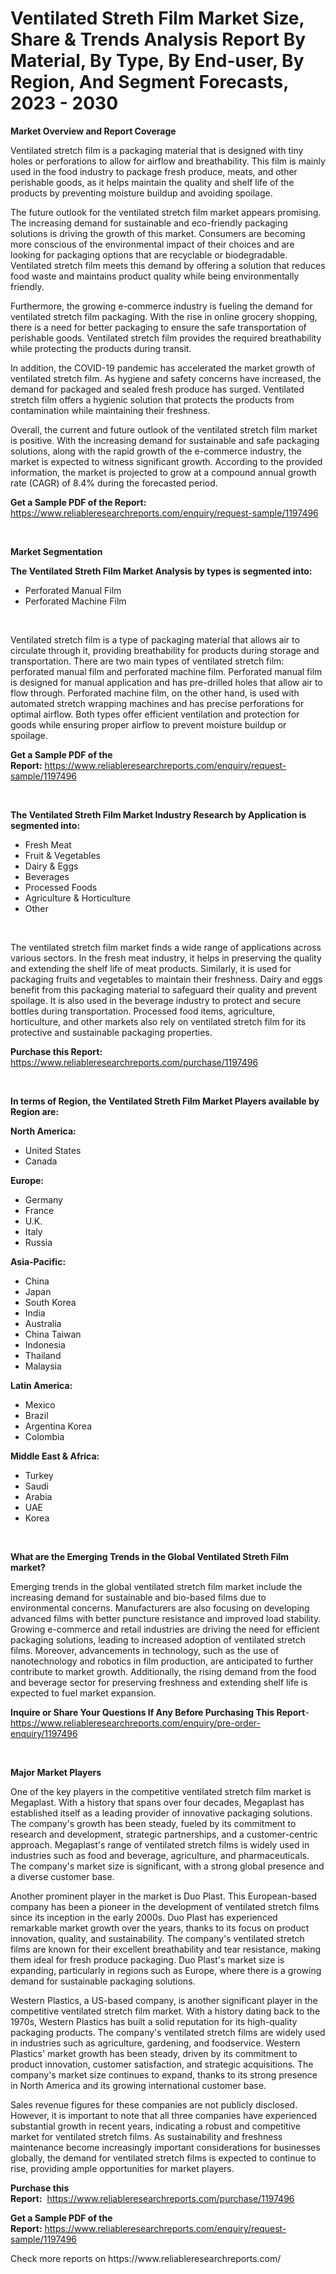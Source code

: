 <p><h1>Ventilated Streth Film Market Size, Share & Trends Analysis Report By Material, By Type, By End-user, By Region, And Segment Forecasts, 2023 - 2030</h1></p><p><strong>Market Overview and Report Coverage</strong></p>
<p><p>Ventilated stretch film is a packaging material that is designed with tiny holes or perforations to allow for airflow and breathability. This film is mainly used in the food industry to package fresh produce, meats, and other perishable goods, as it helps maintain the quality and shelf life of the products by preventing moisture buildup and avoiding spoilage.</p><p>The future outlook for the ventilated stretch film market appears promising. The increasing demand for sustainable and eco-friendly packaging solutions is driving the growth of this market. Consumers are becoming more conscious of the environmental impact of their choices and are looking for packaging options that are recyclable or biodegradable. Ventilated stretch film meets this demand by offering a solution that reduces food waste and maintains product quality while being environmentally friendly.</p><p>Furthermore, the growing e-commerce industry is fueling the demand for ventilated stretch film packaging. With the rise in online grocery shopping, there is a need for better packaging to ensure the safe transportation of perishable goods. Ventilated stretch film provides the required breathability while protecting the products during transit.</p><p>In addition, the COVID-19 pandemic has accelerated the market growth of ventilated stretch film. As hygiene and safety concerns have increased, the demand for packaged and sealed fresh produce has surged. Ventilated stretch film offers a hygienic solution that protects the products from contamination while maintaining their freshness.</p><p>Overall, the current and future outlook of the ventilated stretch film market is positive. With the increasing demand for sustainable and safe packaging solutions, along with the rapid growth of the e-commerce industry, the market is expected to witness significant growth. According to the provided information, the market is projected to grow at a compound annual growth rate (CAGR) of 8.4% during the forecasted period.</p></p>
<p><strong>Get a Sample PDF of the Report:</strong> <a href="https://www.reliableresearchreports.com/enquiry/request-sample/1197496">https://www.reliableresearchreports.com/enquiry/request-sample/1197496</a></p>
<p>&nbsp;</p>
<p><strong>Market Segmentation</strong></p>
<p><strong>The Ventilated Streth Film Market Analysis by types is segmented into:</strong></p>
<p><ul><li>Perforated Manual Film</li><li>Perforated Machine Film</li></ul></p>
<p>&nbsp;</p>
<p><p>Ventilated stretch film is a type of packaging material that allows air to circulate through it, providing breathability for products during storage and transportation. There are two main types of ventilated stretch film: perforated manual film and perforated machine film. Perforated manual film is designed for manual application and has pre-drilled holes that allow air to flow through. Perforated machine film, on the other hand, is used with automated stretch wrapping machines and has precise perforations for optimal airflow. Both types offer efficient ventilation and protection for goods while ensuring proper airflow to prevent moisture buildup or spoilage.</p></p>
<p><strong>Get a Sample PDF of the Report:</strong>&nbsp;<a href="https://www.reliableresearchreports.com/enquiry/request-sample/1197496">https://www.reliableresearchreports.com/enquiry/request-sample/1197496</a></p>
<p>&nbsp;</p>
<p><strong>The Ventilated Streth Film Market Industry Research by Application is segmented into:</strong></p>
<p><ul><li>Fresh Meat</li><li>Fruit & Vegetables</li><li>Dairy & Eggs</li><li>Beverages</li><li>Processed Foods</li><li>Agriculture & Horticulture</li><li>Other</li></ul></p>
<p>&nbsp;</p>
<p><p>The ventilated stretch film market finds a wide range of applications across various sectors. In the fresh meat industry, it helps in preserving the quality and extending the shelf life of meat products. Similarly, it is used for packaging fruits and vegetables to maintain their freshness. Dairy and eggs benefit from this packaging material to safeguard their quality and prevent spoilage. It is also used in the beverage industry to protect and secure bottles during transportation. Processed food items, agriculture, horticulture, and other markets also rely on ventilated stretch film for its protective and sustainable packaging properties.</p></p>
<p><strong>Purchase this Report:</strong>&nbsp; <a href="https://www.reliableresearchreports.com/purchase/1197496">https://www.reliableresearchreports.com/purchase/1197496</a></p>
<p>&nbsp;</p>
<p><strong>In terms of Region, the Ventilated Streth Film Market Players available by Region are:</strong></p>
<p>
    <p> <strong> North America: </strong>
        <ul>
            <li>United States</li>
            <li>Canada</li>
        </ul>
        </p> 
    <p> <strong> Europe: </strong>
        <ul>
            <li>Germany</li>
            <li>France</li>
            <li>U.K.</li>
            <li>Italy</li>
            <li>Russia</li>
        </ul>
        </p> 
    <p> <strong> Asia-Pacific: </strong>
        <ul>
            <li>China</li>
            <li>Japan</li>
            <li>South Korea</li>
            <li>India</li>
            <li>Australia</li>
            <li>China Taiwan</li>
            <li>Indonesia</li>
            <li>Thailand</li>
            <li>Malaysia</li>
        </ul>
        </p> 
    <p> <strong> Latin America: </strong>
        <ul>
            <li>Mexico</li>
            <li>Brazil</li>
            <li>Argentina Korea</li>
            <li>Colombia</li>
        </ul>
        </p> 
    <p> <strong> Middle East & Africa: </strong>
        <ul>
            <li>Turkey</li>
            <li>Saudi</li>
            <li>Arabia</li>
            <li>UAE</li>
            <li>Korea</li>
        </ul>
    </p>
    </p>
<p>&nbsp;</p>
<p><strong>What are the Emerging Trends in the Global Ventilated Streth Film market?</strong></p>
<p><p>Emerging trends in the global ventilated stretch film market include the increasing demand for sustainable and bio-based films due to environmental concerns. Manufacturers are also focusing on developing advanced films with better puncture resistance and improved load stability. Growing e-commerce and retail industries are driving the need for efficient packaging solutions, leading to increased adoption of ventilated stretch films. Moreover, advancements in technology, such as the use of nanotechnology and robotics in film production, are anticipated to further contribute to market growth. Additionally, the rising demand from the food and beverage sector for preserving freshness and extending shelf life is expected to fuel market expansion.</p></p>
<p><strong>Inquire or Share Your Questions If Any Before Purchasing This Report</strong>- <a href="https://www.reliableresearchreports.com/enquiry/pre-order-enquiry/1197496">https://www.reliableresearchreports.com/enquiry/pre-order-enquiry/1197496</a></p>
<p>&nbsp;</p>
<p><strong>Major Market Players</strong></p>
<p><p>One of the key players in the competitive ventilated stretch film market is Megaplast. With a history that spans over four decades, Megaplast has established itself as a leading provider of innovative packaging solutions. The company's growth has been steady, fueled by its commitment to research and development, strategic partnerships, and a customer-centric approach. Megaplast's range of ventilated stretch films is widely used in industries such as food and beverage, agriculture, and pharmaceuticals. The company's market size is significant, with a strong global presence and a diverse customer base.</p><p>Another prominent player in the market is Duo Plast. This European-based company has been a pioneer in the development of ventilated stretch films since its inception in the early 2000s. Duo Plast has experienced remarkable market growth over the years, thanks to its focus on product innovation, quality, and sustainability. The company's ventilated stretch films are known for their excellent breathability and tear resistance, making them ideal for fresh produce packaging. Duo Plast's market size is expanding, particularly in regions such as Europe, where there is a growing demand for sustainable packaging solutions.</p><p>Western Plastics, a US-based company, is another significant player in the competitive ventilated stretch film market. With a history dating back to the 1970s, Western Plastics has built a solid reputation for its high-quality packaging products. The company's ventilated stretch films are widely used in industries such as agriculture, gardening, and foodservice. Western Plastics' market growth has been steady, driven by its commitment to product innovation, customer satisfaction, and strategic acquisitions. The company's market size continues to expand, thanks to its strong presence in North America and its growing international customer base.</p><p>Sales revenue figures for these companies are not publicly disclosed. However, it is important to note that all three companies have experienced substantial growth in recent years, indicating a robust and competitive market for ventilated stretch films. As sustainability and freshness maintenance become increasingly important considerations for businesses globally, the demand for ventilated stretch films is expected to continue to rise, providing ample opportunities for market players.</p></p>
<p><strong>Purchase this Report:</strong>&nbsp;&nbsp;<a href="https://www.reliableresearchreports.com/purchase/1197496">https://www.reliableresearchreports.com/purchase/1197496</a></p>
<p></p>
<p><strong>Get a Sample PDF of the Report:</strong>&nbsp;<a href="https://www.reliableresearchreports.com/enquiry/request-sample/1197496">https://www.reliableresearchreports.com/enquiry/request-sample/1197496</a></p>
<p>Check more reports on https://www.reliableresearchreports.com/</p>